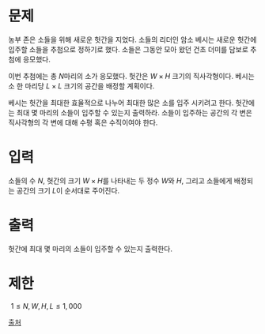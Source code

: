 # 문제

농부 존은 소들을 위해 새로운 헛간을 지었다. 소들의 리더인 암소 베시는 새로운 헛간에 입주할 소들을 추첨으로 정하기로 했다. 소들은 그동안 모아 왔던 건초 더미를 담보로 추첨에 응모했다.

이번 추첨에는 총 
$N$마리의 소가 응모했다. 헛간은 
$W \times H$ 크기의 직사각형이다. 베시는 소 한 마리당 
$L \times L$ 크기의 공간을 배정할 계획이다.

베시는 헛간을 최대한 효율적으로 나누어 최대한 많은 소를 입주 시키려고 한다. 헛간에는 최대 몇 마리의 소들이 입주할 수 있는지 출력하라. 소들이 입주하는 공간의 각 변은 직사각형의 각 변에 대해 수평 혹은 수직이여야 한다.

# 입력

소들의 수 
$N$, 헛간의 크기 
$W \times H$를 나타내는 두 정수 
$W$와 
$H$, 그리고 소들에게 배정되는 공간의 크기 
$L$이 순서대로 주어진다.

# 출력

헛간에 최대 몇 마리의 소들이 입주할 수 있는지 출력한다.

# 제한
 
$1 \le N, W, H, L \le 1,000$ 

[출처](https://www.acmicpc.net/problem/19698)
